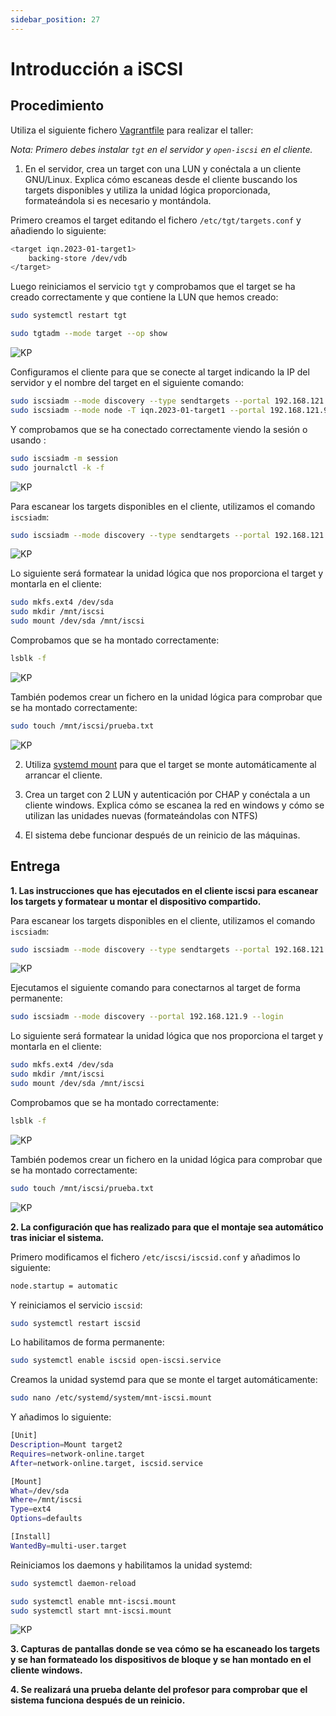 ```yaml
---
sidebar_position: 27
---
```


# Introducción a iSCSI

## Procedimiento

Utiliza el siguiente fichero [Vagrantfile](https://fp.josedomingo.org/sri2223/7_almacenamiento/files/iscsi/Vagrantfile) para realizar el taller:

*Nota: Primero debes instalar `tgt` en el servidor y `open-iscsi` en el cliente.* 

1. En el servidor, crea un target con una LUN y conéctala a un cliente GNU/Linux. Explica cómo escaneas desde el cliente buscando los targets disponibles y utiliza la unidad lógica proporcionada, formateándola si es necesario y montándola.

Primero creamos el target editando el fichero `/etc/tgt/targets.conf` y añadiendo lo siguiente:

```bash
<target iqn.2023-01-target1>
    backing-store /dev/vdb
</target>
```

Luego reiniciamos el servicio `tgt` y comprobamos que el target se ha creado correctamente y que contiene la LUN que hemos creado:

```bash
sudo systemctl restart tgt

sudo tgtadm --mode target --op show
```

![KP](/img/SRI+HLC/taller2SRI7.png)

Configuramos el cliente para que se conecte al target indicando la IP del servidor y el nombre del target en el siguiente comando:

```bash
sudo iscsiadm --mode discovery --type sendtargets --portal 192.168.121.9
sudo iscsiadm --mode node -T iqn.2023-01-target1 --portal 192.168.121.9 -l
```

Y comprobamos que se ha conectado correctamente viendo la sesión o usando :

```bash
sudo iscsiadm -m session
sudo journalctl -k -f
```

![KP](/img/SRI+HLC/taller2SRI7-2.png)

Para escanear los targets disponibles en el cliente, utilizamos el comando `iscsiadm`:

```bash
sudo iscsiadm --mode discovery --type sendtargets --portal 192.168.121.9
```

![KP](/img/SRI+HLC/taller2SRI7-3.png)

Lo siguiente será formatear la unidad lógica que nos proporciona el target y montarla en el cliente:

```bash
sudo mkfs.ext4 /dev/sda
sudo mkdir /mnt/iscsi
sudo mount /dev/sda /mnt/iscsi
```

Comprobamos que se ha montado correctamente:

```bash
lsblk -f
```

![KP](/img/SRI+HLC/taller2SRI7-4.png)

También podemos crear un fichero en la unidad lógica para comprobar que se ha montado correctamente:

```bash
sudo touch /mnt/iscsi/prueba.txt 
```

![KP](/img/SRI+HLC/taller2SRI7-5.png)



2. Utiliza [systemd mount](https://eltallerdelbit.com/montar-unidades-con-systemd/) para que el target se monte automáticamente al arrancar el cliente.

3. Crea un target con 2 LUN y autenticación por CHAP y conéctala a un cliente windows. Explica cómo se escanea la red en windows y cómo se utilizan las unidades nuevas (formateándolas con NTFS)

4. El sistema debe funcionar después de un reinicio de las máquinas.



## Entrega

**1. Las instrucciones que has ejecutados en el cliente iscsi para escanear los targets y formatear u montar el dispositivo compartido.**

Para escanear los targets disponibles en el cliente, utilizamos el comando `iscsiadm`:

```bash
sudo iscsiadm --mode discovery --type sendtargets --portal 192.168.121.9
```

![KP](/img/SRI+HLC/taller2SRI7-3.png)

Ejecutamos el siguiente comando para conectarnos al target de forma permanente:

```bash
sudo iscsiadm --mode discovery --portal 192.168.121.9 --login
```

Lo siguiente será formatear la unidad lógica que nos proporciona el target y montarla en el cliente:

```bash
sudo mkfs.ext4 /dev/sda
sudo mkdir /mnt/iscsi
sudo mount /dev/sda /mnt/iscsi
```

Comprobamos que se ha montado correctamente:

```bash
lsblk -f
```

![KP](/img/SRI+HLC/taller2SRI7-4.png)

También podemos crear un fichero en la unidad lógica para comprobar que se ha montado correctamente:

```bash
sudo touch /mnt/iscsi/prueba.txt 
```

![KP](/img/SRI+HLC/taller2SRI7-5.png)


**2. La configuración que has realizado para que el montaje sea automático tras iniciar el sistema.**

Primero modificamos el fichero `/etc/iscsi/iscsid.conf` y añadimos lo siguiente:

```bash
node.startup = automatic
```

Y reiniciamos el servicio `iscsid`:

```bash
sudo systemctl restart iscsid
```

Lo habilitamos de forma permanente:

```bash
sudo systemctl enable iscsid open-iscsi.service
```

Creamos la unidad systemd para que se monte el target automáticamente:

```bash
sudo nano /etc/systemd/system/mnt-iscsi.mount
```

Y añadimos lo siguiente:

```bash
[Unit]
Description=Mount target2
Requires=network-online.target
After=network-online.target, iscsid.service

[Mount]
What=/dev/sda
Where=/mnt/iscsi
Type=ext4
Options=defaults

[Install]
WantedBy=multi-user.target
```

Reiniciamos los daemons y habilitamos la unidad systemd:

```bash
sudo systemctl daemon-reload

sudo systemctl enable mnt-iscsi.mount
sudo systemctl start mnt-iscsi.mount
```

![KP](/img/SRI+HLC/taller2SRI7-6.png)


**3. Capturas de pantallas donde se vea cómo se ha escaneado los targets y se han formateado los dispositivos de bloque y se han montado en el cliente windows.**



**4. Se realizará una prueba delante del profesor para comprobar que el sistema funciona después de un reinicio.**

